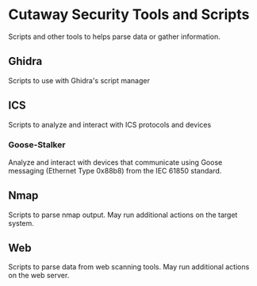 # Cutaway Security Tools and Scripts
Scripts and other tools to helps parse data or gather information.

## Ghidra
Scripts to use with Ghidra's script manager

## ICS
Scripts to analyze and interact with ICS protocols and devices

### Goose-Stalker
Analyze and interact with devices that communicate using Goose messaging (Ethernet Type 0x88b8) from the IEC 61850 standard.

## Nmap
Scripts to parse nmap output. May run additional actions on the target system.

## Web
Scripts to parse data from web scanning tools. May run additional actions on the web server.

